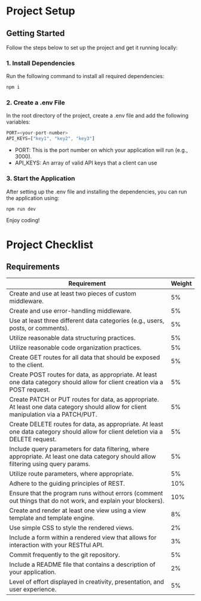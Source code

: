 # Project Setup

## Getting Started

Follow the steps below to set up the project and get it running locally:

### 1. Install Dependencies

Run the following command to install all required dependencies:

```bash
npm i
```
### 2. Create a .env File
In the root directory of the project, create a .env file and add the following variables:

```js
PORT=<your-port-number>
API_KEYS=["key1", "key2", "key3"]
```
- PORT: This is the port number on which your application will run (e.g., 3000).
- API_KEYS: An array of valid API keys that a client can use
### 3. Start the Application
After setting up the .env file and installing the dependencies, you can run the application using:

```bash
npm run dev
```
Enjoy coding!




# Project Checklist

## Requirements
| Requirement                                                                                                                         | Weight |
|-------------------------------------------------------------------------------------------------------------------------------------|--------|
| Create and use at least two pieces of custom middleware.                                                                            | 5%     |
| Create and use error-handling middleware.                                                                                           | 5%     |
| Use at least three different data categories (e.g., users, posts, or comments).                                                     | 5%     |
| Utilize reasonable data structuring practices.                                                                                      | 5%     |
| Utilize reasonable code organization practices.                                                                                     | 5%     |
| Create GET routes for all data that should be exposed to the client.                                                                | 5%     |
| Create POST routes for data, as appropriate. At least one data category should allow for client creation via a POST request.         | 5%     |
| Create PATCH or PUT routes for data, as appropriate. At least one data category should allow for client manipulation via a PATCH/PUT.| 5%     |
| Create DELETE routes for data, as appropriate. At least one data category should allow for client deletion via a DELETE request.     | 5%     |
| Include query parameters for data filtering, where appropriate. At least one data category should allow filtering using query params.| 5%     |
| Utilize route parameters, where appropriate.                                                                                        | 5%     |
| Adhere to the guiding principles of REST.                                                                                           | 10%    |
| Ensure that the program runs without errors (comment out things that do not work, and explain your blockers).                       | 10%    |
| Create and render at least one view using a view template and template engine.                                                      | 8%     |
| Use simple CSS to style the rendered views.                                                                                         | 2%     |
| Include a form within a rendered view that allows for interaction with your RESTful API.                                             | 3%     |
| Commit frequently to the git repository.                                                                                            | 5%     |
| Include a README file that contains a description of your application.                                                              | 2%     |
| Level of effort displayed in creativity, presentation, and user experience.                                                         | 5%     |
